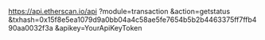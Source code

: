 


https://api.etherscan.io/api
   ?module=transaction
   &action=getstatus
   &txhash=0x15f8e5ea1079d9a0bb04a4c58ae5fe7654b5b2b4463375ff7ffb490aa0032f3a
   &apikey=YourApiKeyToken